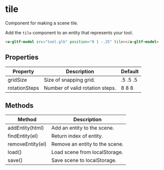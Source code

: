 # tile

Component for making a scene tile.

Add the `tile` component to an entity that represents your tool.

```html
<a-gltf-model src="tool.glb" position="0 1 -.25" tile></a-gltf-model>
```

## Properties

| Property      | Description                     | Default  |
| ------------- | ------------------------------- | -------- |
| gridSize      | Size of snapping grid.          | .5 .5 .5 |
| rotationSteps | Number of valid rotation steps. | 8 8 8    |

## Methods

| Method           | Description                      |
| ---------------- | -------------------------------- |
| addEntity(html)  | Add an entity to the scene.      |
| findEntity(el)   | Return index of entity.          |
| removeEntity(el) | Remove an entity to the scene.   |
| load()           | Load scene from localStorage.    |
| save()           | Save scene to localStorage.      |
